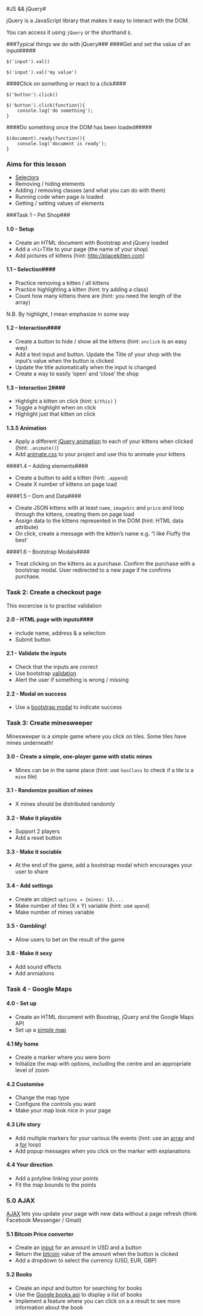 #JS && jQuery#

jQuery is a JavaScript library that makes it easy to interact with the DOM.

You can access it using `jQuery` or the shorthand `$`.

###Typical things we do with jQuery###
####Get and set the value of an input#####

`$('input').val()`


`$('input').val('my value')`

####Click on something or react to a click####

`$('button').click()`
```
$('button').click(function(){
    console.log('do something');
}
```


####Do something once the DOM has been loaded#####
```
$(document).ready(function(){
    console.log('document is ready');
}
```

### Aims for this lesson ###
* [Selectors](http://codylindley.com/jqueryselectors/)
* Removing / hiding elements
* Adding / removing classes (and what you can do with them)
* Running code when page is loaded
* Getting / setting values of elements

###Task 1 – Pet Shop###

#### 1.0 - Setup ####
*	Create an HTML document with Bootstrap and jQuery loaded
*	Add a `<h1>`Title to your page (the name of your shop)
*	Add pictures of kittens (hint: http://placekitten.com)

#### 1.1 – Selection####
* Practice removing a kitten / all kittens
* Practice highlighting a kitten (hint: try adding a class)
* Count how many kittens there are (hint: you need the length of the array)

N.B. By highlight, I mean emphasize in some way

#### 1.2 – Interaction####
*	Create a button to hide / show all the kittens (hint: `onclick` is an easy way)
*	Add a text input and button. Update the Title of your shop with the input’s value when the button is clicked
*	Update the title automatically when the input is changed
*	Create a way to easily ‘open’ and ‘close’ the shop

#### 1.3 – Interaction 2####
*	Highlight a kitten on click (hint: `$(this)` )
*	Toggle a highlight when on click 
*	Highlight just that kitten on click 


#### 1.3.5 Animation ####
* Apply a different [jQuery animation](http://www.w3schools.com/jquery/jquery_animate.asp) to each of your kittens when clicked (hint: `.animate()`)
* Add [animate.css](http://daneden.github.io/animate.css/) to your project and use this to animate your kittens

####1.4 – Adding elements####
*	Create a button to add a kitten (hint: `.append`)
*	Create X number of kittens on page load


####1.5 – Dom and Data####
*	Create JSON kittens with at least `name`, `imageSrc` and `price` and loop through the kittens, creating them on page load
*	Assign data to the kittens represented in the DOM (hint: HTML data attribute)
*	On click, create a message with the kitten’s name e.g. “I like Fluffy the best’

####1.6 – Bootstrap Modals####
*	Treat clicking on the kittens as a purchase. Confirm the purchase with a bootstrap modal. User redirected to a new page if he confirms purchase.


### Task 2: Create a checkout page ####
This excercise is to practise validation

#### 2.0 - HTML page with inputs####
* include name, address & a selection
* Submit button

#### 2.1 - Validate the inputs ####
* Check that the inputs are correct
* Use bootstrap [validation](http://getbootstrap.com/css/)
* Alert the user if something is wrong / missing

#### 2.2 - Modal on success ####
* Use a [bootstrap modal](http://getbootstrap.com/javascript/#modals) to indicate success

### Task 3: Create minesweeper ###
Minesweeper is a simple game where you click on tiles. Some tiles have mines underneath!

#### 3.0 - Create a simple, one-player game with static mines ####
* Mines can be in the same place (hint: use `hasClass` to check if a tile is a `mine` tile)

#### 3.1 - Randomize position of mines ####
* X mines should be distributed randomly

#### 3.2 - Make it playable ####
* Support 2 players
* Add a reset button

#### 3.3 - Make it sociable ####
* At the end of the game, add a bootstrap modal which encourages your user to share

#### 3.4 - Add settings ####
* Create an object `options = {mines: 13,...`
* Make number of tiles (X x Y) variable (hint: use `apend`)
* Make number of mines variable

#### 3.5 - Gambling! ####
* Allow users to bet on the result of the game

#### 3.6 - Make it sexy ####
* Add sound effects
* Add anmiations

### Task 4 - Google Maps ###

#### 4.0 - Set up ####
* Create an HTML document with Boostrap, jQuery and the Google Maps API
* Set up a [simple map](http://www.w3schools.com/googleapi/google_maps_basic.asp)

#### 4.1 My home ####
* Create a marker where you were born
* Initialize the map with options, including the centre and an appropriate level of zoom

#### 4.2 Customise ####
* Change the map type
* Configure the controls you want
* Make your map look nice in your page

#### 4.3 Life story ####
* Add multiple markers for your various life events (hint: use an [array](http://www.w3schools.com/js/js_arrays.asp)  and a [for](http://www.w3schools.com/js/js_loop_for.asp) loop)
* Add popup messages when you click on the marker with explanations

#### 4.4 Your direction ####
* Add a polyline linking your points
* Fit the map bounds to the points

### 5.0 AJAX ###
[AJAX](http://www.w3schools.com/jquery/ajax_ajax.asp) lets you update your page with new data without a page refresh (think Facebook Messenger / Gmail)

#### 5.1 Bitcoin Price converter ####
* Create an [input](http://getbootstrap.com/components/#input-groups) for an amount in USD and a button
* Return the [bitcoin](http://www.coindesk.com/api/) value of the amount when the button is clicked
* Add a dropdown to select the currency (USD, EUR, GBP)

#### 5.2 Books ####
* Create an input and button for searching for books
* Use the [Google books api](https://developers.google.com/books/docs/v1/getting_started) to display a list of books
* Implement a feature where you can click on a a result to see more information about the book
